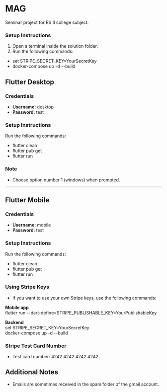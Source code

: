 # MAG
Seminar project for RS II college subject.

### Setup Instructions
1. Open a terminal inside the solution folder.
2. Run the following commands:</br>
- set STRIPE_SECRET_KEY=YourSecretKey </br>
- docker-compose up -d --build


## Flutter Desktop

### Credentials
- **Username:** desktop
- **Password:** test


### Setup Instructions
Run the following commands:
</br>
- flutter clean </br>
- flutter pub get </br>
- flutter run


### Note
- Choose option number 1 (windows) when prompted.

---

## Flutter Mobile

### Credentials
- **Username:** mobile
- **Password:** test


### Setup Instructions
Run the following commands:
</br>
- flutter clean </br>
- flutter pub get </br>
- flutter run

### Using Stripe Keys
- If you want to use your own Stripe keys, use the following commands: </br>

**Mobile app** </br>
flutter run --dart-define=STRIPE_PUBLISHABLE_KEY=YourPublishableKey

**Backend** </br>
set STRIPE_SECRET_KEY=YourSecretKey </br>
docker-compose up -d --build

### Stripe Test Card Number
- Test card number: 4242 4242 4242 4242

## Additional Notes
- Emails are sometimes received in the spam folder of the gmail account.



